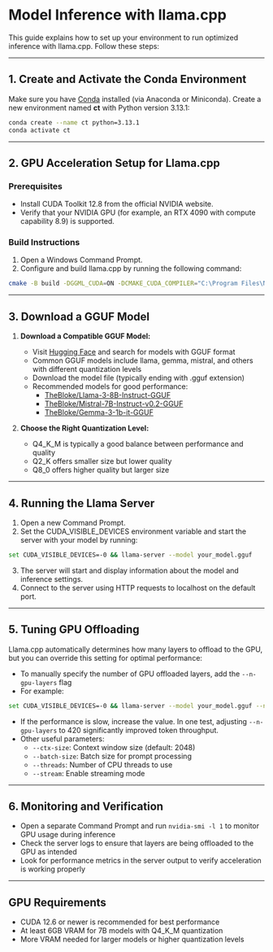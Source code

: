 # Model Inference with llama.cpp

This guide explains how to set up your environment to run optimized inference with llama.cpp. Follow these steps:

---

## 1. Create and Activate the Conda Environment

Make sure you have [Conda](https://www.anaconda.com/docs/getting-started/miniconda/main) installed (via Anaconda or Miniconda). Create a new environment named **ct** with Python version 3.13.1:

```bash
conda create --name ct python=3.13.1
conda activate ct
```

---

## 2. GPU Acceleration Setup for Llama.cpp

### Prerequisites
- Install CUDA Toolkit 12.8 from the official NVIDIA website.
- Verify that your NVIDIA GPU (for example, an RTX 4090 with compute capability 8.9) is supported.

### Build Instructions
1. Open a Windows Command Prompt.
2. Configure and build llama.cpp by running the following command:
```bash
cmake -B build -DGGML_CUDA=ON -DCMAKE_CUDA_COMPILER="C:\Program Files\NVIDIA GPU Computing Toolkit\CUDA\v12.8\bin\nvcc.exe" -DCMAKE_CUDA_ARCHITECTURES="89" && cmake --build build --config Release
```

---

## 3. Download a GGUF Model

1. **Download a Compatible GGUF Model:**
   - Visit [Hugging Face](https://huggingface.co/) and search for models with GGUF format
   - Common GGUF models include llama, gemma, mistral, and others with different quantization levels
   - Download the model file (typically ending with .gguf extension)
   - Recommended models for good performance:
     - [TheBloke/Llama-3-8B-Instruct-GGUF](https://huggingface.co/TheBloke/Llama-3-8B-Instruct-GGUF)
     - [TheBloke/Mistral-7B-Instruct-v0.2-GGUF](https://huggingface.co/TheBloke/Mistral-7B-Instruct-v0.2-GGUF)
     - [TheBloke/Gemma-3-1b-it-GGUF](https://huggingface.co/TheBloke/Gemma-3-1b-it-GGUF)

2. **Choose the Right Quantization Level:**
   - Q4_K_M is typically a good balance between performance and quality
   - Q2_K offers smaller size but lower quality
   - Q8_0 offers higher quality but larger size

---

## 4. Running the Llama Server

1. Open a new Command Prompt.
2. Set the CUDA_VISIBLE_DEVICES environment variable and start the server with your model by running:
```bash
set CUDA_VISIBLE_DEVICES=-0 && llama-server --model your_model.gguf
```

3. The server will start and display information about the model and inference settings.
4. Connect to the server using HTTP requests to localhost on the default port.

---

## 5. Tuning GPU Offloading

Llama.cpp automatically determines how many layers to offload to the GPU, but you can override this setting for optimal performance:

- To manually specify the number of GPU offloaded layers, add the `--n-gpu-layers` flag
- For example:
```bash
set CUDA_VISIBLE_DEVICES=-0 && llama-server --model your_model.gguf --n-gpu-layers 26
```
- If the performance is slow, increase the value. In one test, adjusting `--n-gpu-layers` to 420 significantly improved token throughput.
- Other useful parameters:
  - `--ctx-size`: Context window size (default: 2048)
  - `--batch-size`: Batch size for prompt processing
  - `--threads`: Number of CPU threads to use
  - `--stream`: Enable streaming mode

---

## 6. Monitoring and Verification

- Open a separate Command Prompt and run `nvidia-smi -l 1` to monitor GPU usage during inference
- Check the server logs to ensure that layers are being offloaded to the GPU as intended
- Look for performance metrics in the server output to verify acceleration is working properly

---

## GPU Requirements

- CUDA 12.6 or newer is recommended for best performance
- At least 6GB VRAM for 7B models with Q4_K_M quantization
- More VRAM needed for larger models or higher quantization levels